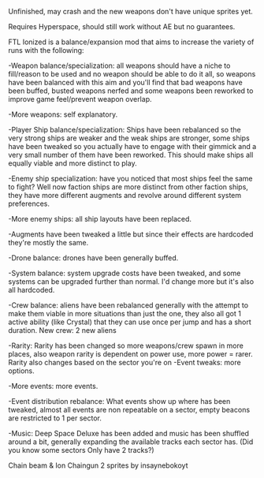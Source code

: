 Unfinished, may crash and the new weapons don't have unique sprites yet.

Requires Hyperspace, should still work without AE but no guarantees.

FTL Ionized is a balance/expansion mod that aims to increase the variety of runs with the following:

-Weapon balance/specialization: all weapons should have a niche to fill/reason to be used and no weapon should be able to do it all, so weapons have been balanced with this aim and you'll find that bad weapons have been buffed, busted weapons nerfed and some weapons been reworked to improve game feel/prevent weapon overlap.

-More weapons: self explanatory.

-Player Ship balance/specialization: Ships have been rebalanced so the very strong ships are weaker and the weak ships are stronger, some ships have been tweaked so you actually have to engage with their gimmick and a very small number of them have been reworked. This should make ships all equally viable and more distinct to play.

-Enemy ship specialization: have you noticed that most ships feel the same to fight? Well now faction ships are more distinct from other faction ships, they have more different  augments and revolve around different system preferences.

-More enemy ships: all ship layouts have been replaced.

-Augments have been tweaked a little but since their effects are hardcoded they're mostly the same.

-Drone balance: drones have been generally buffed.

-System balance: system upgrade costs have been tweaked, and some systems can be upgraded further than normal. I'd change more but it's also all hardcoded.

-Crew balance: aliens have been rebalanced generally with the attempt to make them viable in more situations than just the one, they also all got 1 active ability (like Crystal) that they can use once per jump and has a short duration.
New crew: 2 new aliens

-Rarity: Rarity has been changed so more weapons/crew spawn in more places, also weapon rarity is dependent on power use, more power = rarer. Rarity also changes based on the sector you're on
-Event tweaks: more options.

-More events: more events.

-Event distribution rebalance: What events show up where has been tweaked, almost all events are non repeatable on a sector, empty beacons are restricted to 1 per sector.

-Music: Deep Space Deluxe has been added and music has been shuffled around a bit, generally expanding the available tracks each sector has. (Did you know some sectors Only have 2 tracks?)

Chain beam & Ion Chaingun 2 sprites by insaynebokoyt
